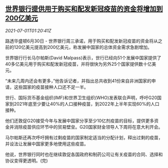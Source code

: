 <!--1625103063000-->
[世界银行提供用于购买和配发新冠疫苗的资金将增加到200亿美元](https://cn.reuters.com/article/wb-covid-funding-0701-idCNKCS2E730Y)
------

<div><i>2021-07-01T01:20:41Z</i></div><p>路透华盛顿6月30日 - 世界银行周三承诺，用于购买和配发新冠疫苗的资金将从之前的120亿美元提高到200亿美元，称发展中国家的总体资金需求急剧增加。</p><p>世界银行行长马尔帕斯(David Malpass)表示，世行已经向51个发展中国家提供了40多亿美元用于购买和配发新冠疫苗，并将很快为另外25个国家提供数十亿美元。</p><p>“未来几周内还会有更多，”他告诉记者，并指出总共收到41份来自非洲国家的申请，这些国家的疫苗接种人口还不足一半。</p><p>世行、国际货币基金组织(IMF)和世界卫生组织(WHO)发表联合声明，呼吁G20国家到2021年底至少要让40%的人口接种疫苗，到2022年上半年实现60%的人口接种。</p><p>他们还敦促G20接受今年与发展中国家分享至少10亿剂疫苗的目标，提供更多资金并消除疫苗供应环节中的贸易壁垒。G20国家财金领导人下周将在意大利开会。</p><p>马尔帕斯还再次呼吁拥有过剩疫苗的国家制定适当的分配计划，释出过剩的疫苗，并设法让发展中国家更多地使用这些疫苗。</p><p>他说，世界银行同时也在继续敦促各国政府和制药公司让有关疫苗的合同、选择和协议变得更透明。(完)</p>
